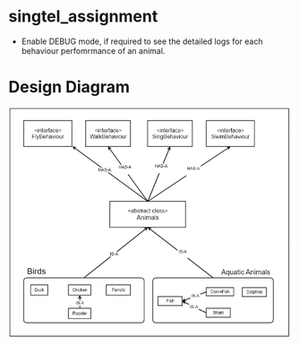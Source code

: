 # singtel_assignment

* Enable DEBUG mode, if required to see the detailed logs for each behaviour perfomrmance of an animal.

# Design Diagram #

![Design diagram](https://github.com/govarthanant/singtel_assignment/blob/master/highlevel_design_diagram.PNG)
